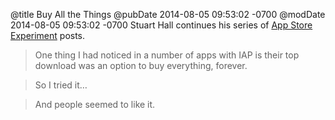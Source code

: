 @title Buy All the Things
@pubDate 2014-08-05 09:53:02 -0700
@modDate 2014-08-05 09:53:02 -0700
Stuart Hall continues his series of <a href="http://stuartkhall.com/blogs/an-app-store-experiment-part-4">App Store Experiment</a> posts.

>One thing I had noticed in a number of apps with IAP is their top download was an option to buy everything, forever.

>So I tried it…

>And people seemed to like it.
